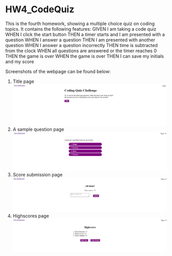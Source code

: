 # HW4_CodeQuiz

This is the fourth homework, showing a multiple choice quiz on coding topics. It contains the following features:
    GIVEN I am taking a code quiz
    WHEN I click the start button
    THEN a timer starts and I am presented with a question
    WHEN I answer a question
    THEN I am presented with another question
    WHEN I answer a question incorrectly
    THEN time is subtracted from the clock
    WHEN all questions are answered or the timer reaches 0
    THEN the game is over
    WHEN the game is over
    THEN I can save my initials and my score

Screenshots of the webpage can be found below:
1. Title page
![Title page](https://github.com/rpupo7322/HW4_CodeQuiz/blob/main/WebsitePics/Title%20Page.PNG)
2. A sample question page
![A sample question page](https://github.com/rpupo7322/HW4_CodeQuiz/blob/main/WebsitePics/A%20question%20page.PNG)
3. Score submission page
![Score submission page](https://github.com/rpupo7322/HW4_CodeQuiz/blob/main/WebsitePics/Score%20submission%20page.PNG)
4. Highscores page
![Highscores page](https://github.com/rpupo7322/HW4_CodeQuiz/blob/main/WebsitePics/Highscores%20Page.PNG)